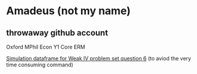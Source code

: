 # Amadeus (not my name)

## throwaway github account

Oxford MPhil Econ Y1 Core ERM

[Simulation dataframe for Weak IV problem set question 6](mydata.csv) (to aviod the very time consuming command)
